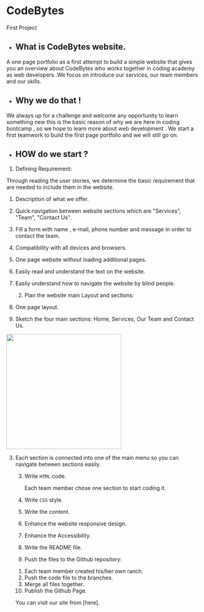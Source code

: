 # CodeBytes
First Project

  * ## What is CodeBytes website.

  A one page portfolio as a first attempt to build a simple website that gives you an overview about CodeBytes who works together in coding academy as web developers .We focus on introduce our services, our team members and our skills.

  * ## Why we do that !
  We always up for a challenge and welcome any opportunity to learn something new this is the basic reason of why we are here in coding bootcamp , so we hope to learn more about web development .
  We start a first teamwork to build the first page portfolio and we will still go on.

  * ## HOW do we start ?
   1) Defining Requirement:

  Through reading the user stories, we determine the basic requirement that are needed to include them in the website.
1. Description of what we offer.
2. Quick navigation between website sections which are "Services", "Team", "Contact Us".
3. Fill a form with name , e-mail, phone number and message in order to contact the team.
4. Compatibility with all devices and browsers.
5. One page website without loading additional pages.
6. Easily read and understand the text on the website.
7. Easily understand how to navigate the website by blind people.

   2) Plan the website main Layout and sections:
1. One page layout.
2. Sketch the four main sections: Home, Services, Our Team and Contact Us.



<img src ="https://img2.brain3.photobox.com/102579955a0fff96dd06dbd7c6b66718efb2ba0608b912544dbf55deb191c976d731a248.jpg" width="300" height="300">

3. Each section is connected into one of the main menu so you can navigate between sections easily.

   3) Write `HTML` code.

      Each team member chose one section to start coding it.

   4) Write `CSS` style.

   5) Write the content.

   6) Enhance the website responsive design.

   7) Enhance the Accessibility.

   8) Write the README file.

   9) Push the files to the Github repository:
    1. Each team member created his/her own ranch.
    2. Push the code file to the branches.
    3. Merge all files together.

   10) Publish the Github Page.


     You can visit our site from  [here].
